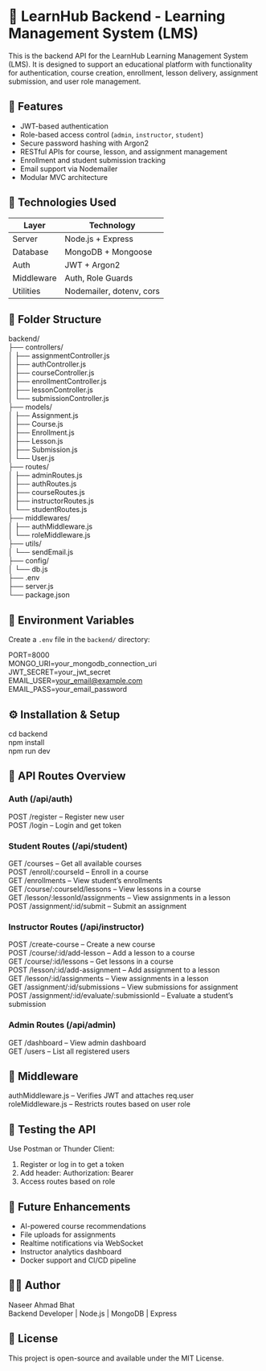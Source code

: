 # 🧠 LearnHub Backend - Learning Management System (LMS)

This is the backend API for the LearnHub Learning Management System (LMS). It is designed to support an educational platform with functionality for authentication, course creation, enrollment, lesson delivery, assignment submission, and user role management.

## 📌 Features

- JWT-based authentication  
- Role-based access control (`admin`, `instructor`, `student`)  
- Secure password hashing with Argon2  
- RESTful APIs for course, lesson, and assignment management  
- Enrollment and student submission tracking  
- Email support via Nodemailer  
- Modular MVC architecture  

## 🧩 Technologies Used

| Layer       | Technology            |
|-------------|------------------------|
| Server      | Node.js + Express      |
| Database    | MongoDB + Mongoose     |
| Auth        | JWT + Argon2           |
| Middleware  | Auth, Role Guards      |
| Utilities   | Nodemailer, dotenv, cors |

## 📁 Folder Structure

backend/  
├── controllers/  
│   ├── assignmentController.js  
│   ├── authController.js  
│   ├── courseController.js  
│   ├── enrollmentController.js  
│   ├── lessonController.js  
│   └── submissionController.js  
├── models/  
│   ├── Assignment.js  
│   ├── Course.js  
│   ├── Enrollment.js  
│   ├── Lesson.js  
│   ├── Submission.js  
│   └── User.js  
├── routes/  
│   ├── adminRoutes.js  
│   ├── authRoutes.js  
│   ├── courseRoutes.js  
│   ├── instructorRoutes.js  
│   └── studentRoutes.js  
├── middlewares/  
│   ├── authMiddleware.js  
│   └── roleMiddleware.js  
├── utils/  
│   └── sendEmail.js  
├── config/  
│   └── db.js  
├── .env  
├── server.js  
└── package.json  

## 🔐 Environment Variables

Create a `.env` file in the `backend/` directory:

PORT=8000  
MONGO_URI=your_mongodb_connection_uri  
JWT_SECRET=your_jwt_secret  
EMAIL_USER=your_email@example.com  
EMAIL_PASS=your_email_password  

## ⚙️ Installation & Setup

cd backend  
npm install  
npm run dev  

## 🔗 API Routes Overview

### Auth (/api/auth)

POST /register – Register new user  
POST /login – Login and get token  

### Student Routes (/api/student)

GET /courses – Get all available courses  
POST /enroll/:courseId – Enroll in a course  
GET /enrollments – View student’s enrollments  
GET /course/:courseId/lessons – View lessons in a course  
GET /lesson/:lessonId/assignments – View assignments in a lesson  
POST /assignment/:id/submit – Submit an assignment  

### Instructor Routes (/api/instructor)

POST /create-course – Create a new course  
POST /course/:id/add-lesson – Add a lesson to a course  
GET /course/:id/lessons – Get lessons in a course  
POST /lesson/:id/add-assignment – Add assignment to a lesson  
GET /lesson/:id/assignments – View assignments in a lesson  
GET /assignment/:id/submissions – View submissions for assignment  
POST /assignment/:id/evaluate/:submissionId – Evaluate a student’s submission  

### Admin Routes (/api/admin)

GET /dashboard – View admin dashboard  
GET /users – List all registered users  

## 🧪 Middleware

authMiddleware.js – Verifies JWT and attaches req.user  
roleMiddleware.js – Restricts routes based on user role  

## 🧪 Testing the API

Use Postman or Thunder Client:  
1. Register or log in to get a token  
2. Add header: Authorization: Bearer <token>  
3. Access routes based on role  

## 🚀 Future Enhancements

- AI-powered course recommendations  
- File uploads for assignments  
- Realtime notifications via WebSocket  
- Instructor analytics dashboard  
- Docker support and CI/CD pipeline  

## 👨‍💻 Author

Naseer Ahmad Bhat  
Backend Developer | Node.js | MongoDB | Express  

## 🪪 License

This project is open-source and available under the MIT License.

